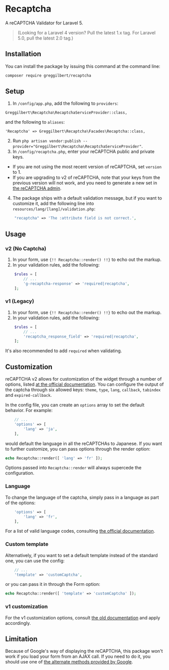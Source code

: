 Recaptcha
=========

A reCAPTCHA Validator for Laravel 5. 

> (Looking for a Laravel 4 version? Pull the latest 1.x tag. For Laravel 5.0, pull the latest 2.0 tag.)

## Installation

You can install the package by issuing this command at the command line:

```bash
composer require greggilbert/recaptcha
```

## Setup

1. In `/config/app.php`, add the following to `providers`:
  
  ```
  Greggilbert\Recaptcha\RecaptchaServiceProvider::class,
  ```
  and the following to `aliases`:
  ```
  'Recaptcha' => Greggilbert\Recaptcha\Facades\Recaptcha::class,
  ```
2. Run `php artisan vendor:publish --provider="Greggilbert\Recaptcha\RecaptchaServiceProvider"`.
3. In `/config/recaptcha.php`, enter your reCAPTCHA public and private keys.
  * If you are not using the most recent version of reCAPTCHA, set `version` to 1. 
  * If you are upgrading to v2 of reCAPTCHA, note that your keys from the previous version will not work, and you need to generate a new set in [the reCAPTCHA admin](https://www.google.com/recaptcha/admin).
4. The package ships with a default validation message, but if you want to customize it, add the following line into `resources/lang/[lang]/validation.php`:
  
  ```php
      "recaptcha" => 'The :attribute field is not correct.',
  ```

## Usage

### v2 (No Captcha)
1. In your form, use `{!! Recaptcha::render() !!}` to echo out the markup.
2. In your validation rules, add the following:

```php
    $rules = [
        // ...
        'g-recaptcha-response' => 'required|recaptcha',
    ];
```

### v1 (Legacy)
1. In your form, use `{!! Recaptcha::render() !!}` to echo out the markup.
2. In your validation rules, add the following:

```php
    $rules = [
        // ...
        'recaptcha_response_field' => 'required|recaptcha',
    ];
```

It's also recommended to add `required` when validating.

## Customization

reCAPTCHA v2 allows for customization of the widget through a number of options, listed [at the official documentation](https://developers.google.com/recaptcha/docs/display). You can configure the output of the captcha through six allowed keys: `theme`, `type`, `lang`, `callback`, `tabindex` and `expired-callback`.

In the config file, you can create an `options` array to set the default behavior. For example:

```php
    // ...
    'options' => [
		'lang' => 'ja',
	],
```

would default the language in all the reCAPTCHAs to Japanese. If you want to further customize, you can pass options through the render option:

```php
echo Recaptcha::render([ 'lang' => 'fr' ]);
```

Options passed into `Recaptcha::render` will always supercede the configuration.

### Language

To change the language of the captcha, simply pass in a language as part of the options:

```php
    'options' => [
        'lang' => 'fr',
	],
```

For a list of valid language codes, consulting [the official documentation](https://developers.google.com/recaptcha/docs/language).

### Custom template

Alternatively, if you want to set a default template instead of the standard one, you can use the config:

```php
    // ...
    'template' => 'customCaptcha',
```

or you can pass it in through the Form option:

```php
echo Recaptcha::render([ 'template' => 'customCaptcha' ]);
```

### v1 customization

For the v1 customization options, consult [the old documentation](https://developers.google.com/recaptcha/old/docs/customization) and apply accordingly.

## Limitation

Because of Google's way of displaying the reCAPTCHA, this package won't work if you load your form from an AJAX call.
If you need to do it, you should use one of [the alternate methods provided by Google](https://developers.google.com/recaptcha/docs/display?csw=1).
